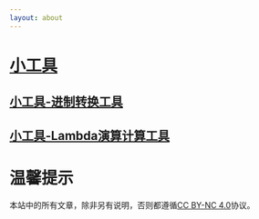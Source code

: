 ```yaml
---
layout: about
---
```


# [小工具](/tools)

## [小工具-进制转换工具](/tools/base-conversion)

## [小工具-Lambda演算计算工具](/tools/lambda-calculus-tools)

# 温馨提示

本站中的所有文章，除非另有说明，否则都遵循[CC BY-NC 4.0](https://creativecommons.org/licenses/by-nc/4.0/)协议。